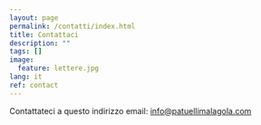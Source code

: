 ```yaml
---
layout: page
permalink: /contatti/index.html
title: Contattaci
description: ""
tags: []
image:
  feature: lettere.jpg
lang: it
ref: contact
---
```


Contattateci a questo indirizzo email: info@patuellimalagola.com  
